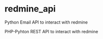 # redmine_api
Python Email API to interact with redmine

PHP-Pyhton REST API to interact with redmine
